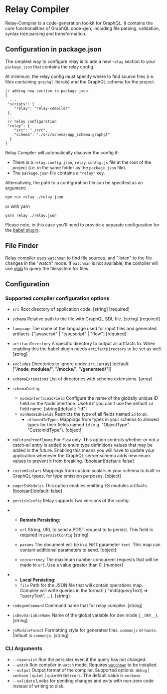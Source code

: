 # Relay Compiler

Relay-Compiler is a code-generation toolkit for GraphQL. It contains the core
functionalities of GraphQL code-gen, including file parsing, validation, syntax
tree parsing and transformation.

## Configuration in package.json

The simplest way to configure relay is to add a new `relay` section to your
`package.json` that contains the relay config.

At minimum, the relay config must specify where to find source files (i.e. files
containing `graphql` literals) and the GraphQL schema for the project.

```
// adding new section to package json
{
  ...
 "scripts": {
    "relay": "relay-compiler"
 },
 ...
 // relay configuration
 "relay": {
    "src": "./src",
    "schema": "./src/schema/app_schema.graphql"
  }
}
```

Relay Compiler will automatically discover the config if:

- There is a `relay.config.json`, `relay.config.js` file at the root of the
  project (i.e. in the same folder as the `package.json` file).
- The `package.json` file contains a `"relay"` key.

Alternatively, the path to a configuration file can be specified as an argument:

```shell
npm run relay ./relay.json
```

or with yarn

```shell
yarn relay ./relay.json
```

Please note, in this case you'll need to provide a separate configuration for
the [babel plugin](https://www.npmjs.com/package/babel-plugin-relay).

## File Finder

Relay compiler uses [`watchman`](https://facebook.github.io/watchman/) to find
file sources, and "listen" to the file changes in the "watch" mode. If
`watchman` is not available, the compiler will use
[glob](https://docs.rs/glob/latest/glob/) to query the filesystem for files.

## Configuration

### Supported compiler configuration options

- `src` Root directory of application code. [string] [required]
- `schema` Relative path to the file with GraphQL SDL file. [string] [required]
- `language` The name of the language used for input files and generated
  artifacts. ["javascript" | "typescript" | "flow"] [required].
- `artifactDirectory` A specific directory to output all artifacts to. When
  enabling this the babel plugin needs `artifactDirectory` to be set as well.
  [string]
- `excludes` Directories to ignore under `src`. [array] [default:
  ["**/node_modules/**", "**/__mocks__/**", "**/__generated__/**"]]
- `schemaExtensions` List of directories with schema extensions. [array]
- `schemaConfig`
  - `nodeInterfaceIdField` Configure the name of the globally unique ID field on
    the Node interface. Useful if you can't use the default `id` field name.
    [string][default: "id"]
  - `nonNodeIdFields` Restricts the type of all fields named `id` to `ID`.
    - `allowedIdTypes` Mappings from types in your schema to allowed types
      for their fields named `id` (e.g. "ObjectType": "CustomIdType"). [object]
- `noFutureProofEnums` For `flow` only. This option controls whether or not a
  catch-all entry is added to enum type definitions values that may be added in
  the future. Enabling this means you will have to update your application
  whenever the GraphQL server schema adds new enum values to prevent it from
  breaking. [boolean][default: false]
- `customScalars` Mappings from custom scalars in your schema to built-in
  GraphQL types, for type emission purposes. [object]
- `eagerEsModules` This option enables emitting ES modules artifacts.
  [boolean][default: false]
- `persistConfig` Relay supports two versions of the config:
- - **Remote Persisting:**

  - `url` String, URL to send a POST request to to persist. This field is
    required in `persistConfig` [string]
  - `params` The document will be in a `POST` parameter `text`. This map can
    contain additional parameters to send. [object]
  - `concurrency` The maximum number concurrent requests that will be made to
    `url`. Use a value greater than 0. [number]

- - **Local Persisting:**
  - `file` Path for the JSON file that will contain operations map. Compiler
    will write queries in the format: { "md5(queryText) => "queryText", ...}.
    [string]

- `codegenCommand` Command name that for relay compiler. [string]

- `isDevVariableName` Name of the global variable for dev mode (`__DEV__`).
  [string]
- `jsModuleFormat` Formatting style for generated files. `commonjs` or `haste`.
  Default is `commonjs`. [string]

### CLI Arguments

- `--repersist` Run the persister even if the query has not changed.
- `--watch` Run compiler in `watch` mode. Requires
  [`watchman`](https://facebook.github.io/watchman/) to be installed.
- `--output` Output format of the compiler. Supported options: `debug` |
  `verbose` | `quiet` | `quietWithErrors`. The default value is `verbose`.
- `--validate` Looks for pending changes and exits with non-zero code instead of
  writing to disk.
